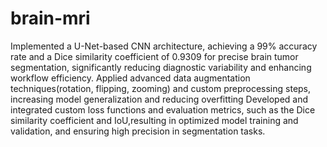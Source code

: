 # brain-mri

Implemented a U-Net-based CNN architecture, achieving a 99% accuracy rate and a Dice similarity coefficient of 0.9309 for precise brain tumor segmentation, significantly reducing diagnostic variability and enhancing workflow efficiency.
 Applied advanced data augmentation techniques(rotation, flipping, zooming) and custom preprocessing steps, increasing model generalization and reducing overfitting
 Developed and integrated custom loss functions and evaluation metrics, such as the Dice similarity coefficient and IoU,resulting in optimized model training and validation, and ensuring high precision in segmentation tasks.
